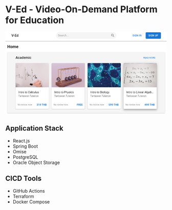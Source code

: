 # V-Ed - Video-On-Demand Platform for Education
![Sample Web](./img/sample-web.png)

## Application Stack

- React.js
- Spring Boot
- Omise
- PostgreSQL
- Oracle Object Storage

## CICD Tools

- GitHub Actions
- Terraform
- Docker Compose